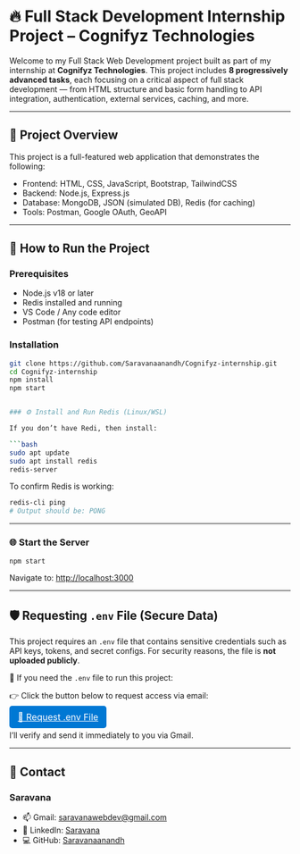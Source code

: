 # 🔥 Full Stack Development Internship Project – Cognifyz Technologies

Welcome to my Full Stack Web Development project built as part of my internship at **Cognifyz Technologies**. This project includes **8 progressively advanced tasks**, each focusing on a critical aspect of full stack development — from HTML structure and basic form handling to API integration, authentication, external services, caching, and more.

---

## 📌 Project Overview

This project is a full-featured web application that demonstrates the following:

- Frontend: HTML, CSS, JavaScript, Bootstrap, TailwindCSS
- Backend: Node.js, Express.js
- Database: MongoDB, JSON (simulated DB), Redis (for caching)
- Tools: Postman, Google OAuth, GeoAPI

--- 

## 🚀 How to Run the Project

### Prerequisites

- Node.js v18 or later
- Redis installed and running
- VS Code / Any code editor
- Postman (for testing API endpoints)

### Installation

```bash
git clone https://github.com/Saravanaanandh/Cognifyz-internship.git
cd Cognifyz-internship
npm install
npm start


### ⚙️ Install and Run Redis (Linux/WSL)

If you don’t have Redi, then install:

```bash
sudo apt update
sudo apt install redis
redis-server
```

To confirm Redis is working:

```bash
redis-cli ping
# Output should be: PONG
```

---

### 🌐 Start the Server

```bash
npm start
```

Navigate to: [http://localhost:3000](http://localhost:3000)

---

## 🛡️ Requesting `.env` File (Secure Data)

This project requires an `.env` file that contains sensitive credentials such as API keys, tokens, and secret configs. For security reasons, the file is **not uploaded publicly**.

🔐 If you need the `.env` file to run this project:

👉 Click the button below to request access via email:

<p align="left">
  <a href="mailto:saravanawebdev@gmail.com?subject=Request for .env file&body=Hi, I’ve cloned your full stack internship project and would like access to the .env file. Please share it with me." style="background-color: #0078d4; color: white; border: none; padding: 10px 15px; font-size: 16px; border-radius: 5px; cursor: pointer;">
      📧 Request .env File 
  </a>
</p>

I’ll verify and send it immediately to you via Gmail.

---

## 📧 Contact
### Saravana
- 📫 Gmail: saravanawebdev@gmail.com
- 🔗 LinkedIn: [Saravana](https://linkedin.com/in/saravanawebdev)
- 💻 GitHub: [Saravanaanandh](https://github.com/Saravanaanandh)